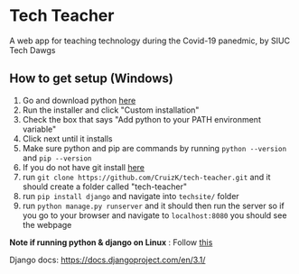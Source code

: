 # Tech Teacher
A web app for teaching technology during the Covid-19 panedmic, by SIUC Tech Dawgs
## How to get setup (Windows)
 1.  Go and download python [here](https://www.python.org/)
 2. Run the installer and click "Custom installation"
 3. Check the box that says "Add python to your PATH environment variable"
 4. Click next until it installs
 5. Make sure python and pip are commands by running `python --version` and `pip --version`
 6. If you do not have git install [here](https://git-scm.com/downloads)
 7. run `git clone https://github.com/CruizK/tech-teacher.git` and it should create a folder called "tech-teacher"
 8. run `pip install django` and navigate into `techsite/` folder 
 9. run `python manage.py runserver` and it should then run the server so if  you go to your browser and navigate to `localhost:8080` you should see the webpage

**Note if running python & django on Linux** : Follow [this](https://www.howtoforge.com/tutorial/how-to-install-django-on-ubuntu/)

Django docs: https://docs.djangoproject.com/en/3.1/

